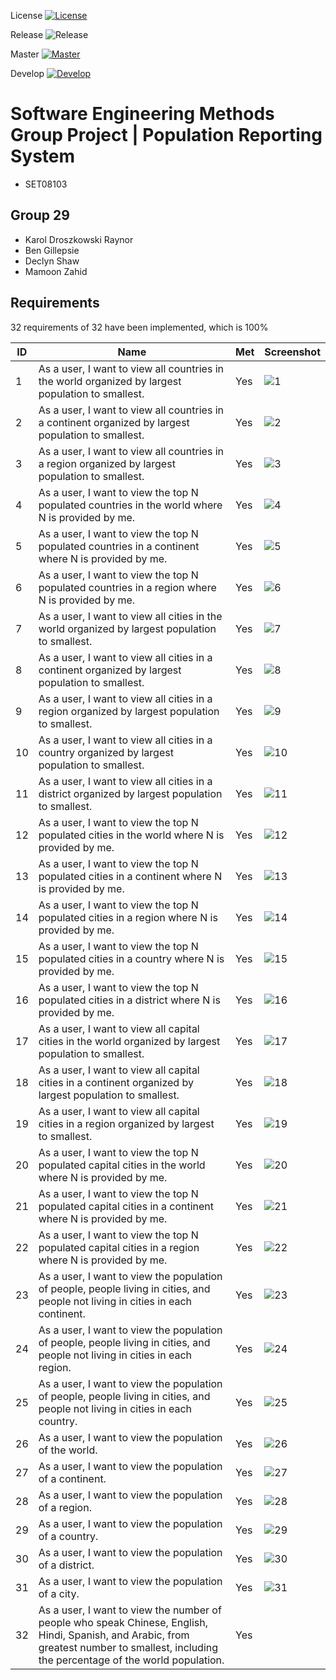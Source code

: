 License
[![License](https://img.shields.io/badge/License-Apache_2.0-blue.svg)](https://opensource.org/licenses/Apache-2.0)

Release
![Release](https://img.shields.io/github/v/release/:Bennyboy12306/:sem-group-29)

Master
[![Master](https://github.com/Bennyboy12306/sem-group-29/actions/workflows/main.yml/badge.svg?branch=master)](https://github.com/Bennyboy12306/sem-group-29/actions/workflows/main.yml?branch=master)

Develop
[![Develop](https://github.com/Bennyboy12306/sem-group-29/actions/workflows/main.yml/badge.svg?branch=develop)](https://github.com/Bennyboy12306/sem-group-29/actions/workflows/main.yml?branch=develop)
# Software Engineering Methods Group Project | Population Reporting System
- SET08103 

## Group 29
- Karol Droszkowski Raynor
- Ben Gillepsie
- Declyn Shaw
- Mamoon Zahid 

## Requirements

32 requirements of 32 have been implemented, which is 100%

| ID | Name | Met | Screenshot |
|---|---|---|---|
| 1 | As a user, I want to view all countries in the world organized by largest population to smallest. | Yes | ![1](https://github.com/Bennyboy12306/sem-group-29/blob/feature/screenshots/Screenshots/11%20-%20Countries%20ordered%20by%20population.png?raw=true) |
| 2 | As a user, I want to view all countries in a continent organized by largest population to smallest. | Yes | ![2](https://github.com/Bennyboy12306/sem-group-29/blob/feature/screenshots/Screenshots/12%20-%20All%20countries%20in%20continent%20largest%20to%20smallest.png?raw=true) |
| 3 | As a user, I want to view all countries in a region organized by largest population to smallest. | Yes | ![3](https://github.com/Bennyboy12306/sem-group-29/blob/feature/screenshots/Screenshots/13%20-%20All%20countries%20in%20a%20region%20largest%20to%20smallest.png?raw=true) |
| 4 | As a user, I want to view the top N populated countries in the world where N is provided by me. | Yes | ![4](https://github.com/Bennyboy12306/sem-group-29/blob/feature/screenshots/Screenshots/14%20-%20top%20N%20populated%20countries.png?raw=true) |
| 5 | As a user, I want to view the top N populated countries in a continent where N is provided by me. | Yes | ![5](https://github.com/Bennyboy12306/sem-group-29/blob/feature/screenshots/Screenshots/15%20-%20top%20N%20populated%20countries%20in%20continent.png?raw=true) |
| 6 | As a user, I want to view the top N populated countries in a region where N is provided by me. | Yes | ![6](https://github.com/Bennyboy12306/sem-group-29/blob/feature/screenshots/Screenshots/16%20-%20top%20N%20populated%20countries%20in%20a%20region.png?raw=true) |
| 7 | As a user, I want to view all cities in the world organized by largest population to smallest. | Yes | ![7](https://github.com/Bennyboy12306/sem-group-29/blob/feature/screenshots/Screenshots/17%20-%20Cities%20ordered%20by%20population.png?raw=true) |
| 8 | As a user, I want to view all cities in a continent organized by largest population to smallest. | Yes | ![8](https://github.com/Bennyboy12306/sem-group-29/blob/feature/screenshots/Screenshots/18%20-%20all%20cities%20in%20a%20continent%20by%20largest%20population%20to%20snmallest.png?raw=true) |
| 9 | As a user, I want to view all cities in a region organized by largest population to smallest. | Yes | ![9](https://github.com/Bennyboy12306/sem-group-29/blob/feature/screenshots/Screenshots/19%20-%20Cities%20in%20a%20region%20populaton%20largest%20to%20smallest.png?raw=true) |
| 10 | As a user, I want to view all cities in a country organized by largest population to smallest. | Yes | ![10](https://github.com/Bennyboy12306/sem-group-29/blob/feature/screenshots/Screenshots/20%20-%20Cities%20in%20a%20country%20largest%20to%20smallest.png?raw=true) |
| 11 | As a user, I want to view all cities in a district organized by largest population to smallest. | Yes | ![11](https://github.com/Bennyboy12306/sem-group-29/blob/feature/screenshots/Screenshots/21%20-%20All%20cities%20in%20a%20district%20largest%20to%20smallest.png?raw=true) |
| 12 | As a user, I want to view the top N populated cities in the world where N is provided by me. | Yes | ![12](https://github.com/Bennyboy12306/sem-group-29/blob/feature/screenshots/Screenshots/22-Top%20N%20populated%20cities.png?raw=true) |
| 13 | As a user, I want to view the top N populated cities in a continent where N is provided by me. | Yes | ![13](https://github.com/Bennyboy12306/sem-group-29/blob/feature/screenshots/Screenshots/23-top%20N%20populated%20cities%20in%20a%20continent.png?raw=true) |
| 14 | As a user, I want to view the top N populated cities in a region where N is provided by me. | Yes | ![14](https://github.com/Bennyboy12306/sem-group-29/blob/feature/screenshots/Screenshots/24-top%20N%20populated%20cities%20in%20a%20region.png?raw=true) |
| 15 | As a user, I want to view the top N populated cities in a country where N is provided by me. | Yes | ![15](https://github.com/Bennyboy12306/sem-group-29/blob/feature/screenshots/Screenshots/25-top%20N%20populated%20cities%20in%20a%20country.png?raw=true) |
| 16 | As a user, I want to view the top N populated cities in a district where N is provided by me. | Yes | ![16](https://github.com/Bennyboy12306/sem-group-29/blob/feature/screenshots/Screenshots/26-top%20N%20populated%20cities%20in%20a%20district.png?raw=true) |
| 17 | As a user, I want to view all capital cities in the world organized by largest population to smallest. | Yes | ![17](https://github.com/Bennyboy12306/sem-group-29/blob/feature/screenshots/Screenshots/27-Capital%20cities%20largest%20to%20smallest.png?raw=true) |
| 18 | As a user, I want to view all capital cities in a continent organized by largest population to smallest. | Yes | ![18](https://github.com/Bennyboy12306/sem-group-29/blob/feature/screenshots/Screenshots/28-all%20capital%20cities%20in%20a%20continent.png?raw=true) |
| 19 | As a user, I want to view all capital cities in a region organized by largest to smallest. | Yes | ![19](https://github.com/Bennyboy12306/sem-group-29/blob/feature/screenshots/Screenshots/29%20-%20All%20capital%20cities%20in%20a%20region%20largest%20to%20smallest.png?raw=true) |
| 20 | As a user, I want to view the top N populated capital cities in the world where N is provided by me. | Yes | ![20](https://github.com/Bennyboy12306/sem-group-29/blob/feature/screenshots/Screenshots/30-top%20n%20populated%20capital%20cities.png?raw=true) |
| 21 | As a user, I want to view the top N populated capital cities in a continent where N is provided by me. | Yes | ![21](https://github.com/Bennyboy12306/sem-group-29/blob/feature/screenshots/Screenshots/31-top%20n%20capital%20cities%20in%20a%20continent.png?raw=true) |
| 22 | As a user, I want to view the top N populated capital cities in a region where N is provided by me. | Yes | ![22](https://github.com/Bennyboy12306/sem-group-29/blob/feature/screenshots/Screenshots/32-Top%20N%20populated%20capital%20cities%20in%20a%20region.png?raw=true) |
| 23 | As a user, I want to view the population of people, people living in cities, and people not living in cities in each continent. | Yes | ![23](https://github.com/Bennyboy12306/sem-group-29/blob/feature/screenshots/Screenshots/33-Living%20in%20cities%20and%20not%20in%20cities%20by%20continent.png?raw=true) |
| 24 | As a user, I want to view the population of people, people living in cities, and people not living in cities in each region. | Yes | ![24](https://github.com/Bennyboy12306/sem-group-29/blob/feature/screenshots/Screenshots/34-In%20cities%20not%20in%20cities%20by%20region.png?raw=true) |
| 25 | As a user, I want to view the population of people, people living in cities, and people not living in cities in each country. | Yes | ![25](https://github.com/Bennyboy12306/sem-group-29/blob/feature/screenshots/Screenshots/35-In%20cities%20and%20not%20in%20cities%20by%20country.png?raw=true) |
| 26 | As a user, I want to view the population of the world. | Yes | ![26](https://github.com/Bennyboy12306/sem-group-29/blob/feature/screenshots/Screenshots/36%20-%20View%20population%20of%20world.png?raw=true) |
| 27 | As a user, I want to view the population of a continent. | Yes | ![27](https://github.com/Bennyboy12306/sem-group-29/blob/feature/screenshots/Screenshots/37%20-%20Population%20of%20a%20continent.png?raw=true) |
| 28 | As a user, I want to view the population of a region. | Yes | ![28](https://github.com/Bennyboy12306/sem-group-29/blob/feature/screenshots/Screenshots/38%20-%20Population%20of%20a%20region.png?raw=true) |
| 29 | As a user, I want to view the population of a country. | Yes | ![29](https://github.com/Bennyboy12306/sem-group-29/blob/feature/screenshots/Screenshots/39-Population%20of%20a%20country.png?raw=true) |
| 30 | As a user, I want to view the population of a district. | Yes | ![30](https://github.com/Bennyboy12306/sem-group-29/blob/feature/screenshots/Screenshots/40-Population%20of%20a%20district.png?raw=true) |
| 31 | As a user, I want to view the population of a city. | Yes | ![31](https://github.com/Bennyboy12306/sem-group-29/blob/feature/screenshots/Screenshots/41-Population%20of%20city.png?raw=true) |
| 32 | As a user, I want to view the number of people who speak Chinese, English, Hindi, Spanish, and Arabic, from greatest number to smallest, including the percentage of the world population. | Yes | |
